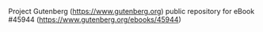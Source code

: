 Project Gutenberg (https://www.gutenberg.org) public repository for eBook #45944 (https://www.gutenberg.org/ebooks/45944)
